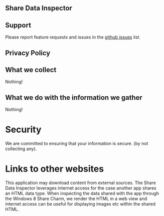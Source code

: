 Share Data Inspector
--

## Support
Please report feature requests and issues in the [github issues](https://github.com/staxmanade/ShareDataInspector/issues) list.



Privacy Policy
--

## What we collect

Nothing!


## What we do with the information we gather

Nothing!

# Security 
We are committed to ensuring that your information is secure. (by not collecting any).

# Links to other websites

This application may download content from external sources. The Share Data Inspector leverages internet access for the case another app shares an HTML data type. When inspecting the data shared with the app through the Windows 8 Share Charm, we render the HTML in a web view and internet access can be useful for displaying images etc within the shared HTML.
